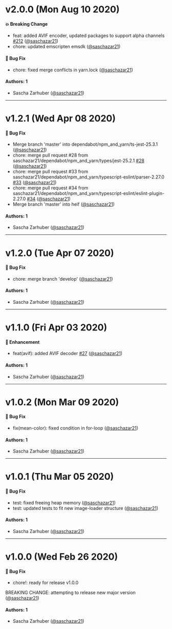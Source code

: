 # v2.0.0 (Mon Aug 10 2020)

#### 💥 Breaking Change

- feat: added AVIF encoder, updated packages to support alpha channels [#212](https://github.com/saschazar21/webassembly/pull/212) ([@saschazar21](https://github.com/saschazar21))
- chore: updated emscripten emsdk ([@saschazar21](https://github.com/saschazar21))

#### 🐛 Bug Fix

- chore: fixed merge conflicts in yarn.lock ([@saschazar21](https://github.com/saschazar21))

#### Authors: 1

- Sascha Zarhuber ([@saschazar21](https://github.com/saschazar21))

---

# v1.2.1 (Wed Apr 08 2020)

#### 🐛 Bug Fix

- Merge branch 'master' into dependabot/npm_and_yarn/ts-jest-25.3.1 ([@saschazar21](https://github.com/saschazar21))
- chore: merge pull request #28 from saschazar21/dependabot/npm_and_yarn/types/jest-25.2.1 [#28](https://github.com/saschazar21/webassembly/pull/28) ([@saschazar21](https://github.com/saschazar21))
- chore: merge pull request #33 from saschazar21/dependabot/npm_and_yarn/typescript-eslint/parser-2.27.0 [#33](https://github.com/saschazar21/webassembly/pull/33) ([@saschazar21](https://github.com/saschazar21))
- chore: merge pull request #34 from saschazar21/dependabot/npm_and_yarn/typescript-eslint/eslint-plugin-2.27.0 [#34](https://github.com/saschazar21/webassembly/pull/34) ([@saschazar21](https://github.com/saschazar21))
- Merge branch 'master' into heif ([@saschazar21](https://github.com/saschazar21))

#### Authors: 1

- Sascha Zarhuber ([@saschazar21](https://github.com/saschazar21))

---

# v1.2.0 (Tue Apr 07 2020)

#### 🐛 Bug Fix

- chore: merge branch 'develop' ([@saschazar21](https://github.com/saschazar21))

#### Authors: 1

- Sascha Zarhuber ([@saschazar21](https://github.com/saschazar21))

---

# v1.1.0 (Fri Apr 03 2020)

#### 🚀 Enhancement

- feat(avif): added AVIF decoder [#27](https://github.com/saschazar21/webassembly/pull/27) ([@saschazar21](https://github.com/saschazar21))

#### Authors: 1

- Sascha Zarhuber ([@saschazar21](https://github.com/saschazar21))

---

# v1.0.2 (Mon Mar 09 2020)

#### 🐛  Bug Fix

- fix(mean-color): fixed condition in for-loop  ([@saschazar21](https://github.com/saschazar21))

#### Authors: 1

- Sascha Zarhuber ([@saschazar21](https://github.com/saschazar21))

---

# v1.0.1 (Thu Mar 05 2020)

#### 🐛  Bug Fix

- test: fixed freeing heap memory  ([@saschazar21](https://github.com/saschazar21))
- test: updated tests to fit new image-loader structure  ([@saschazar21](https://github.com/saschazar21))

#### Authors: 1

- Sascha Zarhuber ([@saschazar21](https://github.com/saschazar21))

---

# v1.0.0 (Wed Feb 26 2020)

#### 🐛  Bug Fix

- chore!: ready for release v1.0.0

BREAKING CHANGE: attempting to release new major version  ([@saschazar21](https://github.com/saschazar21))

#### Authors: 1

- Sascha Zarhuber ([@saschazar21](https://github.com/saschazar21))